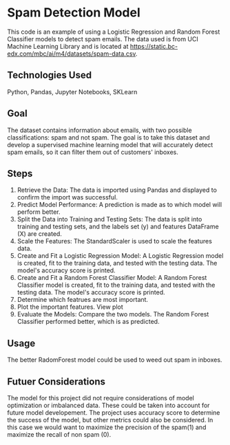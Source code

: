 # Spam Detection Model
This code is an example of using a Logistic Regression and Random Forest Classifier models to detect spam emails. The data used is from UCI Machine Learning Library and is located at https://static.bc-edx.com/mbc/ai/m4/datasets/spam-data.csv.

## Technologies Used
Python, Pandas, Jupyter Notebooks, SKLearn

## Goal
The dataset contains information about emails, with two possible classifications: spam and not spam.  The  goal is to take this dataset and develop a supervised machine learning model that will accurately detect spam emails, so it can filter them out of customers' inboxes.

## Steps
1. Retrieve the Data: The data is imported using Pandas and displayed to confirm the import was successful.
2. Predict Model Performance: A prediction is made as to which model will perform better.
3. Split the Data into Training and Testing Sets: The data is split into training and testing sets, and the labels set (y) and features DataFrame (X) are created.
4. Scale the Features: The StandardScaler is used to scale the features data.
5. Create and Fit a Logistic Regression Model: A Logistic Regression model is created, fit to the training data, and tested with the testing data. The model's accuracy score is printed.
6. Create and Fit a Random Forest Classifier Model: A Random Forest Classifier model is created, fit to the training data, and tested with the testing data. The model's accuracy score is printed.
7. Determine which featrues are most important.
8. Plot the important features. View plot
9. Evaluate the Models: Compare the two models. The Random Forest Classifier performed better, which is as predicted. 

## Usage
The better RadomForest model could be used to weed out spam in inboxes. 

## Futuer Considerations
The model for this project did not require considerations of model optimization or imbalanced data. These could be taken into account for future model developement. The project uses accuracy score to determine the success of the model, but other metrics could also be considered. In this case we would want to maximize the precision of the spam(1) and maximize the recall of non spam (0). 
